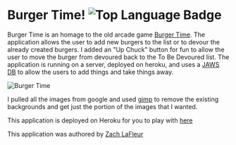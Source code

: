 # Burger Time! ![Top Language Badge](https://img.shields.io/github/languages/top/MrCartree/burger-time)

Burger Time is an homage to the old arcade game [Burger Time](https://en.wikipedia.org/wiki/BurgerTime). The application allows the user to add new burgers to the list or to devour the already created burgers. I added an "Up Chuck" button for fun to allow the user to move the burger from devoured back to the To Be Devoured list. The application is running on a server, deployed on heroku, and uses a [JAWS DB](https://devcenter.heroku.com/articles/jawsdb) to allow the users to add things and take things away.

![Burger Time]("./public/assets/img/BurgerTimeSite.PNG")

I pulled all the images from google and used [gimp](https://www.gimp.org/) to remove the existing backgrounds and get just the portion of the images that I wanted.

This application is deployed on Heroku for you to play with [here](https://dashboard.heroku.com/apps/fierce-lowlands-86623)

This application was authored by [Zach LaFleur](https://github.com/MrCartree)